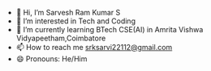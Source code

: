 - 👋 Hi, I’m Sarvesh Ram Kumar S
- 👀 I’m interested in Tech and Coding
- 🌱 I’m currently learning BTech CSE(AI) in Amrita Vishwa Vidyapeetham,Coimbatore
- 📫 How to reach me srksarvi22112@gmail.com
- 😄 Pronouns: He/Him

<!---
Sarvesh-Ram-Kumar/Sarvesh-Ram-Kumar is a ✨ special ✨ repository because its `README.md` (this file) appears on your GitHub profile.
You can click the Preview link to take a look at your changes.
--->
